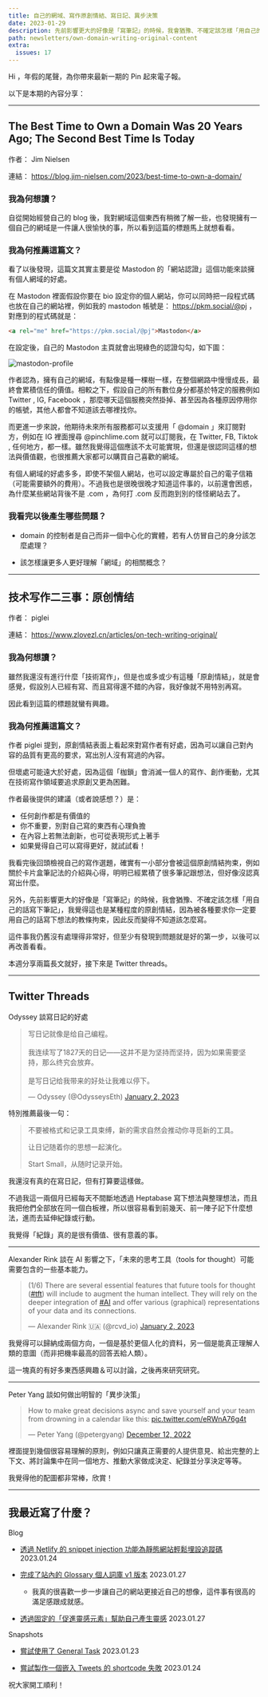 ```yaml
---
title: 自己的網域、寫作原創情結、寫日記、異步決策
date: 2023-01-29
description: 先前影響更大的好像是「寫筆記」的時候，我會猶豫、不確定該怎樣「用自己的話寫下筆記」，我覺得這也是某種程度的原創情結，因為被各種要求你一定要用自己的話寫下想法的教條拘束，因此反而變得不知道該怎麼寫。
path: newsletters/own-domain-writing-original-content
extra:
  issues: 17
---
```


Hi ，年假的尾聲，為你帶來最新一期的 Pin 起來電子報。

以下是本期的內容分享：

<!-- more -->
---

## The Best Time to Own a Domain Was 20 Years Ago; The Second Best Time Is Today

作者： Jim Nielsen

連結： <https://blog.jim-nielsen.com/2023/best-time-to-own-a-domain/>

### 我為何想讀？

自從開始經營自己的 blog 後，我對網域這個東西有稍微了解一些，也發現擁有一個自己的網域是一件讓人很愉快的事，所以看到這篇的標題馬上就想看看。

### 我為何推薦這篇文？

看了以後發現，這篇文其實主要是從 Mastodon 的「網站認證」這個功能來談擁有個人網域的好處。

在 Mastodon 裡面假設你要在 bio 設定你的個人網站，你可以同時把一段程式碼也放在自己的網站裡，例如我的 mastodon 帳號是： <https://pkm.social/@pj> ，對應到的程式碼就是： 

```html
<a rel="me" href="https://pkm.social/@pj">Mastodon</a>
```

在設定後，自己的 Mastodon 主頁就會出現綠色的認證勾勾，如下圖：

<img src="https://pinchlime-screenshots.s3.ap-northeast-1.amazonaws.com/mastodon-profile_OYQzzx.webp" loading="lazy" alt="mastodon-profile" align=center />

作者認為，擁有自己的網域，有點像是種一棵樹一樣，在整個網路中慢慢成長，最終會累積信任的價值。相較之下，假設自己的所有數位身分都基於特定的服務例如 Twitter , IG, Facebook ，那麼哪天這個服務突然掛掉、甚至因為各種原因停用你的帳號，其他人都會不知道該去哪裡找你。

而更進一步來說，他期待未來所有服務都可以支援用「 @domain 」來訂閱對方，例如在 IG 裡面搜尋 @pinchlime.com  就可以訂閱我，在 Twitter, FB, Tiktok , 任何地方，都一樣。雖然我覺得這個應該不太可能實現，但還是很認同這樣的想法與價值觀，也很推薦大家都可以購買自己喜歡的網域。

有個人網域的好處多多，即使不架個人網站，也可以設定專屬於自己的電子信箱（可能需要額外的費用）。不過我也是很晚很晚才知道這件事的，以前還會困惑，為什麼某些網站背後不是 .com ，為何打 .com 反而跑到別的怪怪網站去了。


### 我看完以後產生哪些問題？

* domain 的控制者是自己而非一個中心化的實體，若有人仿冒自己的身分該怎麼處理？

* 該怎樣讓更多人更好理解「網域」的相關概念？


---

## 技术写作二三事：原创情结

作者： piglei

連結： <https://www.zlovezl.cn/articles/on-tech-writing-original/>

### 我為何想讀？

雖然我還沒有進行什麼「技術寫作」，但是也或多或少有這種「原創情結」，就是會感覺，假設別人已經有寫、而且寫得還不錯的內容，我好像就不用特別再寫。

因此看到這篇的標題就蠻有興趣。

### 我為何推薦這篇文？

作者 piglei 提到，原創情結表面上看起來對寫作者有好處，因為可以讓自己對內容的品質有更高的要求，寫出別人沒有寫過的內容。

但壞處可能遠大於好處，因為這個「枷鎖」會消滅一個人的寫作、創作衝動，尤其在技術寫作領域要追求原創又更為困難。

作者最後提供的建議（或者說感想？）是：

* 任何創作都是有價值的
* 你不重要，別對自己寫的東西有心理負擔
* 在內容上若無法創新，也可從表現形式上著手
* 如果覺得自己可以寫得更好，就試試看！

我看完後回頭檢視自己的寫作選題，確實有一小部分會被這個原創情結拘束，例如關於卡片盒筆記法的介紹與心得，明明已經累積了很多筆記跟想法，但好像沒認真寫出什麼。

另外，先前影響更大的好像是「寫筆記」的時候，我會猶豫、不確定該怎樣「用自己的話寫下筆記」，我覺得這也是某種程度的原創情結，因為被各種要求你一定要用自己的話寫下想法的教條拘束，因此反而變得不知道該怎麼寫。

這件事我仍舊沒有處理得非常好，但至少有發現到問題就是好的第一步，以後可以再改善看看。

本週分享兩篇長文就好，接下來是 Twitter threads。

---

## Twitter Threads

Odyssey 談寫日記的好處

<blockquote class="twitter-tweet"><p lang="zh" dir="ltr">写日记就像是给自己编程。<br><br>我连续写了1827天的日记——这并不是为坚持而坚持，因为如果需要坚持，那么终究会放弃。<br><br>是写日记给我带来的好处让我难以停下。</p>&mdash; Odyssey (@OdysseysEth) <a href="https://twitter.com/OdysseysEth/status/1609761529829670913?ref_src=twsrc%5Etfw">January 2, 2023</a></blockquote> <script async src="https://platform.twitter.com/widgets.js" charset="utf-8"></script>

特別推薦最後一句：

> 不要被格式和记录工具束缚，新的需求自然会推动你寻觅新的工具。 
>
> 让日记随着你的思想一起演化。 
>
> Start Small，从随时记录开始。

我還沒有真的在寫日記，但有打算要這樣做。

不過我這一兩個月已經每天不間斷地透過 Heptabase 寫下想法與整理想法，而且我把他們全部放在同一個白板裡，所以很容易看到前幾天、前一陣子記下什麼想法，進而去延伸紀錄或行動。

我覺得「紀錄」真的是很有價值、很有意義的事。

---

Alexander Rink 談在 AI 影響之下，「未來的思考工具（tools for thought）可能需要包含的一些基本能力。

<blockquote class="twitter-tweet"><p lang="en" dir="ltr">(1/6) There are several essential features that future tools for thought (<a href="https://twitter.com/hashtag/tft?src=hash&amp;ref_src=twsrc%5Etfw">#tft</a>) will include to augment the human intellect. They will rely on the deeper integration of <a href="https://twitter.com/hashtag/AI?src=hash&amp;ref_src=twsrc%5Etfw">#AI</a> and offer various (graphical) representations of your data and its connections.</p>&mdash; Alexander Rink 🇺🇦 (@rcvd_io) <a href="https://twitter.com/rcvd_io/status/1610022913205276675?ref_src=twsrc%5Etfw">January 2, 2023</a></blockquote> <script async src="https://platform.twitter.com/widgets.js" charset="utf-8"></script>

我覺得可以歸納成兩個方向，一個是基於更個人化的資料，另一個是能真正理解人類的意圖（而非把機率最高的回答丟給人類）。

這一塊真的有好多東西感興趣＆可以討論，之後再來研究研究。

---

Peter Yang 談如何做出明智的「異步決策」

<blockquote class="twitter-tweet"><p lang="en" dir="ltr">How to make great decisions async and save yourself and your team from drowning in a calendar like this: <a href="https://t.co/eRWnA76g4t">pic.twitter.com/eRWnA76g4t</a></p>&mdash; Peter Yang (@petergyang) <a href="https://twitter.com/petergyang/status/1602324923199856640?ref_src=twsrc%5Etfw">December 12, 2022</a></blockquote> <script async src="https://platform.twitter.com/widgets.js" charset="utf-8"></script>


裡面提到幾個很容易理解的原則，例如只讓真正需要的人提供意見、給出完整的上下文、將討論集中在同一個地方、推動大家做成決定、紀錄並分享決定等等。


我覺得他的配圖都非常棒，欣賞！

---

## 我最近寫了什麼？



Blog

* [透過 Netlify 的 snippet injection 功能為靜態網站輕鬆埋設追蹤碼](/blog/embed-tracking-code-for-static-websites-with-netlify-snippet-injection-feature)  2023.01.24

* [完成了站內的 Glossary 個人詞庫 v1 版本](/blog/completed-the-v1-version-of-my-personal-glossary) 2023.01.27

  * 我真的很喜歡一步一步讓自己的網站更接近自己的想像，這件事有很高的滿足感跟成就感。

* [透過固定的「促進靈感元素」幫助自己產生靈感](/blog/workflows/inspiration-facilitators) 2023.01.27



Snapshots

* [嘗試使用了 General Task](/snapshots/what-i-tried-today/tried-to-use-general-task) 2023.01.23

* [嘗試製作一個嵌入 Tweets 的 shortcode 失敗](/snapshots/what-i-tried-today/failed-to-create-a-shortcode-for-embedding-tweets/) 2023.01.24



祝大家開工順利！